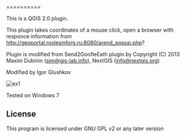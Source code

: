 
==========

This is a QGIS 2.0 plugin.

This plugin takes coordinates of a mouse click, open a browser with responce information from http://geoportal.roslesinforg.ru:8080/arend_popup.php? 


Plugin is modified from Send2GoofleEath plugin by
Copyright (C) 2013 Maxim Dubinin (sim@gis-lab.info), NextGIS (info@nextgis.org)


Modified by Igor Glushkov

![ex1](https://github.com/IgorGlushkov/Arenda_info/edit/master/scr.png)

Tested on Windows 7

License
-------------
This program is licensed under GNU GPL v2 or any later version



